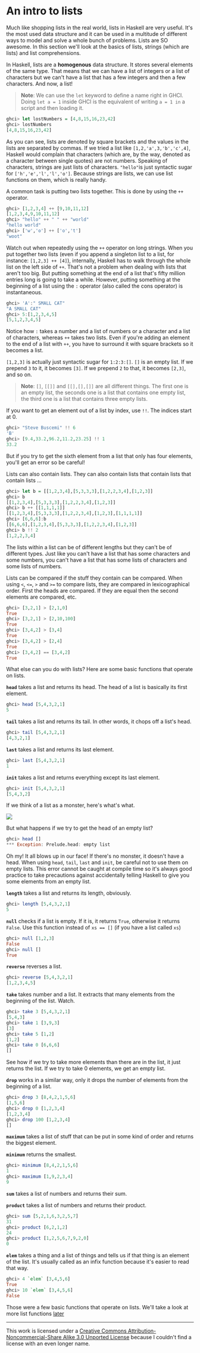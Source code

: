 # An intro to lists

Much like shopping lists in the real world, lists in Haskell are very useful.
It's the most used data structure and it can be used in a multitude of different
ways to model and solve a whole bunch of problems. Lists are SO awesome. In this
section we'll look at the basics of lists, strings (which are lists) and list
comprehensions. 

In Haskell, lists are a **homogenous** data structure. It stores several
elements of the same type. That means that we can have a list of integers or a
list of characters but we can't have a list that has a few integers and then a
few characters. And now, a list! 

> **Note**: We can use the `let` keyword to define a name right in GHCI. Doing
> `let a = 1` inside GHCI is the equivalent of writing `a = 1 in` a script and
> then loading it. 

```haskell
ghci> let lostNumbers = [4,8,15,16,23,42]  
ghci> lostNumbers  
[4,8,15,16,23,42]  
```

As you can see, lists are denoted by square brackets and the values in the lists
are separated by commas. If we tried a list like `[1,2,'a',3,'b','c',4]`,
Haskell would complain that characters (which are, by the way, denoted as a
character between single quotes) are not numbers. Speaking of characters,
strings are just lists of characters. `"hello"`is just syntactic sugar for
`['h','e','l','l','o']`. Because strings are lists, we can use list functions on
them, which is really handy. 

A common task is putting two lists together. This is done by using the `++`
operator. 

```haskell
ghci> [1,2,3,4] ++ [9,10,11,12]  
[1,2,3,4,9,10,11,12]  
ghci> "hello" ++ " " ++ "world"  
"hello world"  
ghci> ['w','o'] ++ ['o','t']  
"woot"
```

Watch out when repeatedly using the `++` operator on long strings. When you put
together two lists (even if you append a singleton list to a list, for
instance: `[1,2,3] ++ [4]`), internally, Haskell has to walk through the whole
list on the left side of `++`. That's not a problem when dealing with lists
that aren't too big. But putting something at the end of a list that's fifty
million entries long is going to take a while. However, putting something at
the beginning of a list using the `:` operator (also called the cons operator)
is instantaneous. 

```haskell
ghci> 'A':" SMALL CAT"  
"A SMALL CAT"  
ghci> 5:[1,2,3,4,5]  
[5,1,2,3,4,5]
```

Notice how `:` takes a number and a list of numbers or a character and a list
of characters, whereas `++` takes two lists. Even if you're adding an element
to the end of a list with `++`, you have to surround it with square brackets so
it becomes a list. 

`[1,2,3]` is actually just syntactic sugar for `1:2:3:[]`. `[]` is an empty
list. If we prepend `3` to it, it becomes `[3]`. If we prepend `2` to that, it
becomes `[2,3]`, and so on. 

> **Note**: `[]`, `[[]]` and `[[],[],[]]` are all different things. The first
> one is an empty list, the seconds one is a list that contains one empty list,
> the third one is a list that contains three empty lists.

If you want to get an element out of a list by index, use `!!`. The indices
start at 0.

```haskell
ghci> "Steve Buscemi" !! 6  
'B'  
ghci> [9.4,33.2,96.2,11.2,23.25] !! 1  
33.2  
```

But if you try to get the sixth element from a list that only has four elements,
you'll get an error so be careful!

Lists can also contain lists. They can also contain lists that contain lists
that contain lists … 

```haskell
ghci> let b = [[1,2,3,4],[5,3,3,3],[1,2,2,3,4],[1,2,3]]  
ghci> b  
[[1,2,3,4],[5,3,3,3],[1,2,2,3,4],[1,2,3]]  
ghci> b ++ [[1,1,1,1]]  
[[1,2,3,4],[5,3,3,3],[1,2,2,3,4],[1,2,3],[1,1,1,1]]  
ghci> [6,6,6]:b  
[[6,6,6],[1,2,3,4],[5,3,3,3],[1,2,2,3,4],[1,2,3]]  
ghci> b !! 2  
[1,2,2,3,4]   
```

The lists within a list can be of different lengths but they can't be of
different types. Just like you can't have a list that has some characters and
some numbers, you can't have a list that has some lists of characters and some
lists of numbers.

Lists can be compared if the stuff they contain can be compared. When using `<`,
`<=`, `>` and `>=` to compare lists, they are compared in lexicographical order.
First the heads are compared. If they are equal then the second elements are
compared, etc.

```haskell
ghci> [3,2,1] > [2,1,0]  
True  
ghci> [3,2,1] > [2,10,100]  
True  
ghci> [3,4,2] > [3,4]  
True  
ghci> [3,4,2] > [2,4]  
True  
ghci> [3,4,2] == [3,4,2]  
True  
```

What else can you do with lists? Here are some basic functions that operate on
lists. 

**`head`** takes a list and returns its head. The head of a list is basically
its first element. 

```haskell
ghci> head [5,4,3,2,1]  
5   
```

**`tail`** takes a list and returns its tail. In other words, it chops off a
list's head.

```haskell
ghci> tail [5,4,3,2,1]  
[4,3,2,1]   
```

**`last`** takes a list and returns its last element.

```haskell
ghci> last [5,4,3,2,1]  
1   
```

**`init`** takes a list and returns everything except its last element.

```haskell
ghci> init [5,4,3,2,1]  
[5,4,3,2]   
```

If we think of a list as a monster, here's what's what.

![](http://s3.amazonaws.com/lyah/listmonster.png)

But what happens if we try to get the head of an empty list?

``` haskell
ghci> head []  
*** Exception: Prelude.head: empty list  
```

Oh my! It all blows up in our face! If there's no monster, it doesn't have a
head. When using `head`, `tail`, `last` and `init`, be careful not to use them
on empty lists. This error cannot be caught at compile time so it's always good
practice to take precautions against accidentally telling Haskell to give you
some elements from an empty list. 

**`length`** takes a list and returns its length, obviously.

```haskell
ghci> length [5,4,3,2,1]  
5  
```

**`null`** checks if a list is empty. If it is, it returns `True`, otherwise it
returns `False`. Use this function instead of `xs == []` (if you have a list called `xs`)

``` haskell
ghci> null [1,2,3]  
False  
ghci> null []  
True  
```

**`reverse`** reverses a list.

``` haskell
ghci> reverse [5,4,3,2,1]  
[1,2,3,4,5]  
```

**`take`** takes number and a list. It extracts that many elements from the
beginning of the list. Watch.

``` haskell
ghci> take 3 [5,4,3,2,1]  
[5,4,3]  
ghci> take 1 [3,9,3]  
[3]  
ghci> take 5 [1,2]  
[1,2]  
ghci> take 0 [6,6,6]  
[]  
```

See how if we try to take more elements than there are in the list, it just
returns the list. If we try to take 0 elements, we get an empty list.

**`drop`** works in a similar way, only it drops the number of elements from the beginning of a list.

``` haskell
ghci> drop 3 [8,4,2,1,5,6]  
[1,5,6]  
ghci> drop 0 [1,2,3,4]  
[1,2,3,4]  
ghci> drop 100 [1,2,3,4]  
[]   
```

**`maximum`** takes a list of stuff that can be put in some kind of order and
returns the biggest element.

**`minimum`** returns the smallest.

``` haskell
ghci> minimum [8,4,2,1,5,6]  
1  
ghci> maximum [1,9,2,3,4]  
9   
```

**`sum`** takes a list of numbers and returns their sum.

**`product`** takes a list of numbers and returns their product.

``` haskell
ghci> sum [5,2,1,6,3,2,5,7]  
31  
ghci> product [6,2,1,2]  
24  
ghci> product [1,2,5,6,7,9,2,0]  
0   
```

**`elem`** takes a thing and a list of things and tells us if that thing is an
element of the list. It's usually called as an infix function because it's
easier to read that way.

``` haskell
ghci> 4 `elem` [3,4,5,6]  
True  
ghci> 10 `elem` [3,4,5,6]  
False  
```

Those were a few basic functions that operate on lists. We'll take a look at more list functions [later](/06_modules/02_data_list.html)

---
This work is licensed under a [Creative Commons Attribution-Noncommercial-Share
Alike 3.0 Unported License](https://creativecommons.org/licenses/by-nc-sa/3.0/)
because I couldn't find a license with an even longer name. 